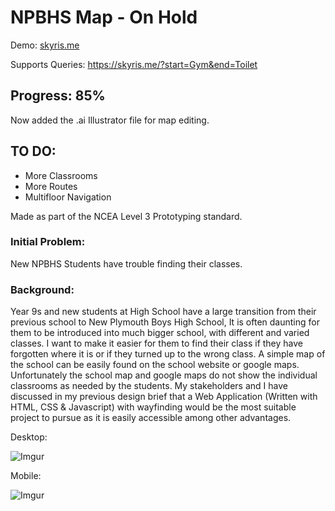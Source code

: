# NPBHS Map - On Hold

Demo: [skyris.me](https://skyris.me)

Supports Queries:
https://skyris.me/?start=Gym&end=Toilet

## Progress: 85%

Now added the .ai Illustrator file for map editing.

## TO DO:
* More Classrooms
* More Routes
* Multifloor Navigation


Made as part of the NCEA Level 3 Prototyping standard.

### Initial Problem:
New NPBHS Students have trouble finding their classes.

### Background:
Year 9s and new students at High School have a large transition from their previous school to New Plymouth Boys High School, It is often daunting for them to be introduced into much bigger school, with different and varied classes. I want to make it easier for them to find their class if they have forgotten where it is or if they turned up to the wrong class. A simple map of the school can be easily found on the school website or google maps. Unfortunately the school map and google maps do not show the individual classrooms as needed by the students. My stakeholders and I have discussed in my previous design brief that a Web Application (Written with HTML, CSS & Javascript) with wayfinding would be the most suitable project to pursue as it is easily accessible among other advantages.

Desktop:

![Imgur](https://i.imgur.com/pdRapNz.png)

Mobile:

![Imgur](https://i.imgur.com/d08yH97.png)
